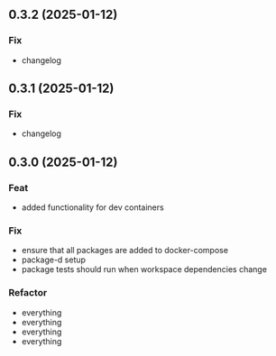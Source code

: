 ## 0.3.2 (2025-01-12)

### Fix

- changelog

## 0.3.1 (2025-01-12)

### Fix

- changelog

## 0.3.0 (2025-01-12)

### Feat

- added functionality for dev containers

### Fix

- ensure that all packages are added to docker-compose
- package-d setup
- package tests should run when workspace dependencies change

### Refactor

- everything
- everything
- everything
- everything
